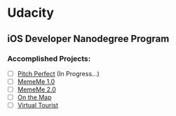 # Udacity

## iOS Developer Nanodegree Program

### Accomplished Projects:

- [ ] [Pitch Perfect](https://github.com/Anastasia-Petrova/Udacity/tree/master/PitchPerfect) (In Progress...)
- [ ] [MemeMe 1.0](https://github.com/Anastasia-Petrova/Udacity/tree/master/MemeMe%201.0)
- [ ] [MemeMe 2.0](https://github.com/Anastasia-Petrova/Udacity/tree/master/MemeMe%202.0)
- [ ] [On the Map](https://github.com/Anastasia-Petrova/Udacity/tree/master/On%20the%20Map)
- [ ] [Virtual Tourist](https://github.com/Anastasia-Petrova/Udacity/tree/master/Virtual%20Tourist)